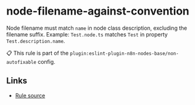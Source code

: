 [//]: # "File generated from a template. Do not edit this file directly."

# node-filename-against-convention

Node filename must match `name` in node class description, excluding the filename suffix. Example: `Test.node.ts` matches `Test` in property `Test.description.name`.

📋 This rule is part of the `plugin:eslint-plugin-n8n-nodes-base/non-autofixable` config.

## Links

- [Rule source](../../lib/rules/node-filename-against-convention.ts)
